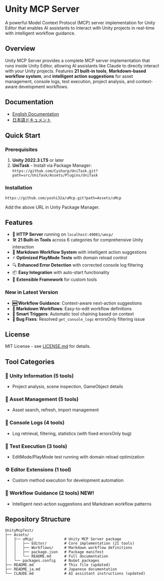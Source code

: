 # Unity MCP Server

A powerful Model Context Protocol (MCP) server implementation for Unity Editor that enables AI assistants to interact with Unity projects in real-time with intelligent workflow guidance.

## Overview

Unity MCP Server provides a complete MCP server implementation that runs inside Unity Editor, allowing AI assistants like Claude to directly interact with your Unity projects. Features **21 built-in tools**, **Markdown-based workflow system**, and **intelligent action suggestions** for asset management, console logs, test execution, project analysis, and context-aware development workflows.

## Documentation

- [English Documentation](Assets/uMcp/README.md)
- [日本語ドキュメント](README_ja.md)

## Quick Start

### Prerequisites

1. **Unity 2022.3 LTS** or later
2. **UniTask** - Install via Package Manager: `https://github.com/Cysharp/UniTask.git?path=src/UniTask/Assets/Plugins/UniTask`

### Installation

```
https://github.com/yoshi32a/uMcp.git?path=Assets/uMcp
```

Add the above URL in Unity Package Manager.

## Features

- 🚀 **HTTP Server** running on `localhost:49001/umcp/`
- 🛠️ **21 Built-in Tools** across 6 categories for comprehensive Unity interaction
- 🧠 **Markdown Workflow System** with intelligent action suggestions
- ⚡ **Optimized PlayMode Tests** with domain reload control
- 🔍 **Enhanced Error Detection** with corrected console log filtering
- 📦 **Easy Integration** with auto-start functionality
- 🔧 **Extensible Framework** for custom tools

### New in Latest Version
- **🆕 Workflow Guidance**: Context-aware next-action suggestions
- **📝 Markdown Workflows**: Easy-to-edit workflow definitions
- **🎯 Smart Triggers**: Automatic tool chaining based on context
- **🐛 Bug Fixes**: Resolved `get_console_logs` errorsOnly filtering issue

## License

MIT License - see [LICENSE.md](LICENSE.md) for details.

## Tool Categories

### 🎯 Unity Information (5 tools)
- Project analysis, scene inspection, GameObject details

### 📁 Asset Management (5 tools)  
- Asset search, refresh, import management

### 🐛 Console Logs (4 tools)
- Log retrieval, filtering, statistics (with fixed errorsOnly bug)

### 🧪 Test Execution (3 tools)
- EditMode/PlayMode test running with domain reload optimization

### ⚙️ Editor Extensions (1 tool)
- Custom method execution for development automation

### 🧠 Workflow Guidance (2 tools) **NEW!**
- Intelligent next-action suggestions and Markdown workflow patterns

## Repository Structure

```
UnityMcpTest/
├── Assets/
│   ├── uMcp/              # Unity MCP Server package
│   │   ├── Editor/        # Core implementation (21 tools)
│   │   ├── Workflows/     # Markdown workflow definitions
│   │   ├── package.json   # Package manifest
│   │   └── README.md      # Full documentation
│   └── packages.config    # NuGet packages
├── README.md              # This file (updated)
├── README_ja.md           # Japanese documentation
└── CLAUDE.md              # AI assistant instructions (updated)
```
